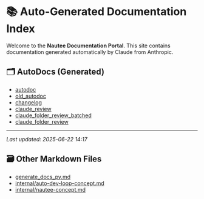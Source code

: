 # 📚 Auto-Generated Documentation Index

Welcome to the **Nautee Documentation Portal**. This site contains documentation generated automatically by Claude from Anthropic.

## 🗂️ AutoDocs (Generated)

- [autodoc](tools_autodoc_py.md)
- [old_autodoc](tools_old_autodoc_py.md)
- [changelog](tools_changelog_py.md)
- [claude_review](tools_claude_review_py.md)
- [claude_folder_review_batched](tools_claude_folder_review_batched_py.md)
- [claude_folder_review](tools_claude_folder_review_py.md)

---

_Last updated: 2025-06-22 14:17_

## 🗃️ Other Markdown Files

- [generate_docs_py.md](generate_docs_py.md)
- [internal/auto-dev-loop-concept.md](internal/auto-dev-loop-concept.md)
- [internal/nautee-concept.md](internal/nautee-concept.md)
